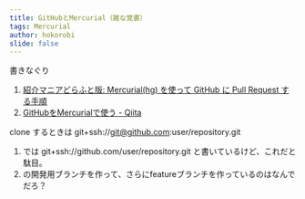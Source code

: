 ```yaml
---
title: GitHubとMercurial（雑な覚書）
tags: Mercurial
author: hokorobi
slide: false
---
```

書きなぐり

1. [紹介マニアどらふと版: Mercurial(hg) を使って GitHub に Pull Request する手順](http://www.sakito.com/2012/10/mercurialhg-github-pull-request.html)
1. [GitHubをMercurialで使う - Qiita](http://qiita.com/g_maeda/items/8be8a36edb58d77f78dd)

clone するときは git+ssh://git@github.com:user/repository.git
1. では git+ssh://github.com/user/repository.git と書いているけど、これだと駄目。
1. の開発用ブランチを作って、さらにfeatureブランチを作っているのはなんでだろ？

